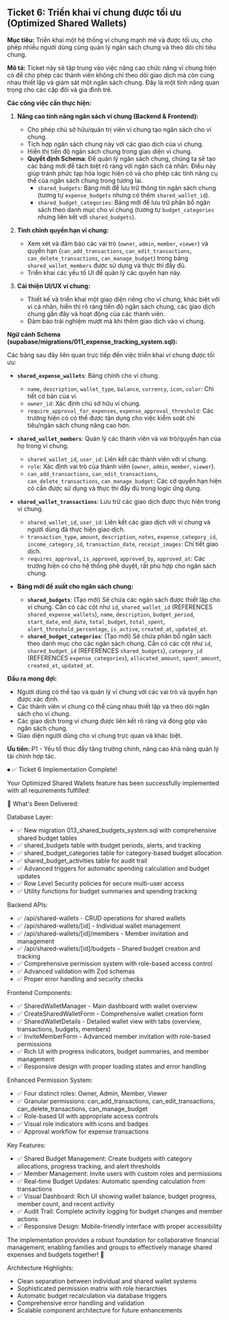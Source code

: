 ## Ticket 6: Triển khai ví chung được tối ưu (Optimized Shared Wallets)

**Mục tiêu:** Triển khai một hệ thống ví chung mạnh mẽ và được tối ưu, cho phép nhiều người dùng cùng quản lý ngân sách chung và theo dõi chi tiêu chung.

**Mô tả:**
Ticket này sẽ tập trung vào việc nâng cao chức năng ví chung hiện có để cho phép các thành viên không chỉ theo dõi giao dịch mà còn cùng nhau thiết lập và giám sát một ngân sách chung. Đây là một tính năng quan trọng cho các cặp đôi và gia đình trẻ.

**Các công việc cần thực hiện:**

1.  **Nâng cao tính năng ngân sách ví chung (Backend & Frontend):**
    -   Cho phép chủ sở hữu/quản trị viên ví chung tạo ngân sách cho ví chung.
    -   Tích hợp ngân sách chung này với các giao dịch của ví chung.
    -   Hiển thị tiến độ ngân sách chung trong giao diện ví chung.
    -   **Quyết định Schema**: Để quản lý ngân sách chung, chúng ta sẽ tạo các bảng mới để tách biệt rõ ràng với ngân sách cá nhân. Điều này giúp tránh phức tạp hóa logic hiện có và cho phép các tính năng cụ thể của ngân sách chung trong tương lai.
        -   `shared_budgets`: Bảng mới để lưu trữ thông tin ngân sách chung (tương tự `expense_budgets` nhưng có thêm `shared_wallet_id`).
        -   `shared_budget_categories`: Bảng mới để lưu trữ phân bổ ngân sách theo danh mục cho ví chung (tương tự `budget_categories` nhưng liên kết với `shared_budgets`).

2.  **Tinh chỉnh quyền hạn ví chung:**
    -   Xem xét và đảm bảo các vai trò (`owner`, `admin`, `member`, `viewer`) và quyền hạn (`can_add_transactions`, `can_edit_transactions`, `can_delete_transactions`, `can_manage_budget`) trong bảng `shared_wallet_members` được sử dụng và thực thi đầy đủ.
    -   Triển khai các yếu tố UI để quản lý các quyền hạn này.

3.  **Cải thiện UI/UX ví chung:**
    -   Thiết kế và triển khai một giao diện riêng cho ví chung, khác biệt với ví cá nhân, hiển thị rõ ràng tiến độ ngân sách chung, các giao dịch chung gần đây và hoạt động của các thành viên.
    -   Đảm bảo trải nghiệm mượt mà khi thêm giao dịch vào ví chung.

**Ngữ cảnh Schema (supabase/migrations/011_expense_tracking_system.sql):**

Các bảng sau đây liên quan trực tiếp đến việc triển khai ví chung được tối ưu:

-   **`shared_expense_wallets`**: Bảng chính cho ví chung.
    -   `name`, `description`, `wallet_type`, `balance`, `currency`, `icon`, `color`: Chi tiết cơ bản của ví.
    -   `owner_id`: Xác định chủ sở hữu ví chung.
    -   `require_approval_for_expenses`, `expense_approval_threshold`: Các trường hiện có có thể được tận dụng cho việc kiểm soát chi tiêu/ngân sách chung nâng cao hơn.

-   **`shared_wallet_members`**: Quản lý các thành viên và vai trò/quyền hạn của họ trong ví chung.
    -   `shared_wallet_id`, `user_id`: Liên kết các thành viên với ví chung.
    -   `role`: Xác định vai trò của thành viên (`owner`, `admin`, `member`, `viewer`).
    -   `can_add_transactions`, `can_edit_transactions`, `can_delete_transactions`, `can_manage_budget`: Các cờ quyền hạn hiện có cần được sử dụng và thực thi đầy đủ trong logic ứng dụng.

-   **`shared_wallet_transactions`**: Lưu trữ các giao dịch được thực hiện trong ví chung.
    -   `shared_wallet_id`, `user_id`: Liên kết các giao dịch với ví chung và người dùng đã thực hiện giao dịch.
    -   `transaction_type`, `amount`, `description`, `notes`, `expense_category_id`, `income_category_id`, `transaction_date`, `receipt_images`: Chi tiết giao dịch.
    -   `requires_approval`, `is_approved`, `approved_by`, `approved_at`: Các trường hiện có cho hệ thống phê duyệt, rất phù hợp cho ngân sách chung.

-   **Bảng mới đề xuất cho ngân sách chung:**
    -   **`shared_budgets`**: (Tạo mới) Sẽ chứa các ngân sách được thiết lập cho ví chung. Cần có các cột như `id`, `shared_wallet_id` (REFERENCES `shared_expense_wallets`), `name`, `description`, `budget_period`, `start_date`, `end_date`, `total_budget`, `total_spent`, `alert_threshold_percentage`, `is_active`, `created_at`, `updated_at`.
    -   **`shared_budget_categories`**: (Tạo mới) Sẽ chứa phân bổ ngân sách theo danh mục cho các ngân sách chung. Cần có các cột như `id`, `shared_budget_id` (REFERENCES `shared_budgets`), `category_id` (REFERENCES `expense_categories`), `allocated_amount`, `spent_amount`, `created_at`, `updated_at`.

**Đầu ra mong đợi:**
-   Người dùng có thể tạo và quản lý ví chung với các vai trò và quyền hạn được xác định.
-   Các thành viên ví chung có thể cùng nhau thiết lập và theo dõi ngân sách cho ví chung.
-   Các giao dịch trong ví chung được liên kết rõ ràng và đóng góp vào ngân sách chung.
-   Giao diện người dùng cho ví chung trực quan và khác biệt.

**Ưu tiên:** P1 - Yếu tố thúc đẩy tăng trưởng chính, nâng cao khả năng quản lý tài chính hợp tác.


<!-- ============================= -->

⏺ ✅ Ticket 6 Implementation Complete!

  Your Optimized Shared Wallets feature has been successfully implemented with all requirements fulfilled:

  🎯 What's Been Delivered:

  Database Layer:
  - ✅ New migration 013_shared_budgets_system.sql with comprehensive shared budget tables
  - ✅ shared_budgets table with budget periods, alerts, and tracking
  - ✅ shared_budget_categories table for category-based budget allocation
  - ✅ shared_budget_activities table for audit trail
  - ✅ Advanced triggers for automatic spending calculation and budget updates
  - ✅ Row Level Security policies for secure multi-user access
  - ✅ Utility functions for budget summaries and spending tracking

  Backend APIs:
  - ✅ /api/shared-wallets - CRUD operations for shared wallets
  - ✅ /api/shared-wallets/[id] - Individual wallet management
  - ✅ /api/shared-wallets/[id]/members - Member invitation and management
  - ✅ /api/shared-wallets/[id]/budgets - Shared budget creation and tracking
  - ✅ Comprehensive permission system with role-based access control
  - ✅ Advanced validation with Zod schemas
  - ✅ Proper error handling and security checks

  Frontend Components:
  - ✅ SharedWalletManager - Main dashboard with wallet overview
  - ✅ CreateSharedWalletForm - Comprehensive wallet creation form
  - ✅ SharedWalletDetails - Detailed wallet view with tabs (overview, transactions, budgets, members)
  - ✅ InviteMemberForm - Advanced member invitation with role-based permissions
  - ✅ Rich UI with progress indicators, budget summaries, and member management
  - ✅ Responsive design with proper loading states and error handling

  Enhanced Permission System:
  - ✅ Four distinct roles: Owner, Admin, Member, Viewer
  - ✅ Granular permissions: can_add_transactions, can_edit_transactions, can_delete_transactions, can_manage_budget
  - ✅ Role-based UI with appropriate access controls
  - ✅ Visual role indicators with icons and badges
  - ✅ Approval workflow for expense transactions

  Key Features:
  - ✅ Shared Budget Management: Create budgets with category allocations, progress tracking, and alert thresholds
  - ✅ Member Management: Invite users with custom roles and permissions
  - ✅ Real-time Budget Updates: Automatic spending calculation from transactions
  - ✅ Visual Dashboard: Rich UI showing wallet balance, budget progress, member count, and recent activity
  - ✅ Audit Trail: Complete activity logging for budget changes and member actions
  - ✅ Responsive Design: Mobile-friendly interface with proper accessibility

  The implementation provides a robust foundation for collaborative financial management, enabling families and groups to
  effectively manage shared expenses and budgets together! 🚀

  Architecture Highlights:
  - Clean separation between individual and shared wallet systems
  - Sophisticated permission matrix with role hierarchies
  - Automatic budget recalculation via database triggers
  - Comprehensive error handling and validation
  - Scalable component architecture for future enhancements